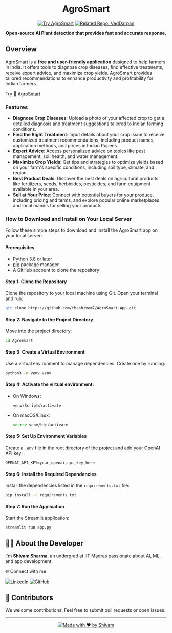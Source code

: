<div align="center">

# AgroSmart

[![Try AgroSmart](https://img.shields.io/badge/Try-AgroSmart-brightgreen?style=for-the-badge&logo=streamlit)](https://agrosmarts.streamlit.app/)
[![Related Repo: VedDarpan](https://img.shields.io/badge/Related%20Repo-VedDarpan-orange?style=for-the-badge&logo=github)](https://github.com/theshivam7/VedDarpan)


**Open-source AI Plant detection that provides fast and accurate response.**
</div>

## Overview

AgroSmart is a **free and user-friendly application** designed to help farmers in India. It offers tools to diagnose crop diseases, find effective treatments, receive expert advice, and maximize crop yields. AgroSmart provides tailored recommendations to enhance productivity and profitability for Indian farmers.

Try 🔗 [AgroSmart](https://agrosmarts.streamlit.app/) 
### Features

- **Diagnose Crop Diseases**: Upload a photo of your affected crop to get a detailed diagnosis and treatment suggestions tailored to Indian farming conditions.
- **Find the Right Treatment**: Input details about your crop issue to receive customized treatment recommendations, including product names, application methods, and prices in Indian Rupees.
- **Expert Advice**: Access personalized advice on topics like pest management, soil health, and water management.
- **Maximize Crop Yields**: Get tips and strategies to optimize yields based on your farm's specific conditions, including soil type, climate, and region.
- **Best Product Deals**: Discover the best deals on agricultural products like fertilizers, seeds, herbicides, pesticides, and farm equipment available in your area.
- **Sell at Your Price**: Connect with potential buyers for your produce, including pricing and terms, and explore popular online marketplaces and local mandis for selling your products.

### How to Download and Install on Your Local Server

Follow these simple steps to download and install the AgroSmart app on your local server:

#### Prerequisites

- Python 3.8 or later
- [pip](https://pip.pypa.io/en/stable/) package manager
- A GitHub account to clone the repository

#### Step 1: Clone the Repository

Clone the repository to your local machine using Git. Open your terminal and run:

```bash
git clone https://github.com/theshivam7/AgroSmart-App.git
```

#### Step 2: Navigate to the Project Directory

Move into the project directory:

```bash
cd AgroSmart
```

#### Step 3: Create a Virtual Environment

Use a virtual environment to manage dependencies. Create one by running:

```bash
python3 -m venv venv
```

#### Step 4: Activate the virtual environment:
- On Windows:
  ```bash
  venv\Scripts\activate
  ```
- On macOS/Linux:
  ```bash
  source venv/bin/activate
  ```

#### Step 5: Set Up Environment Variables

Create a `.env` file in the root directory of the project and add your OpenAI API key:

```plaintext
OPENAI_API_KEY=your_openai_api_key_here
```

#### Step 6: Install the Required Dependencies

Install the dependencies listed in the `requirements.txt` file:

```bash
pip install -r requirements.txt
```

#### Step 7: Run the Application

Start the Streamlit application:

```bash
streamlit run app.py
```

## 👨‍💻 About the Developer

I'm [**Shivam Sharma**](https://www.linkedin.com/in/theshivam7/), an undergrad at IIT Madras passionate about AI, ML, and app development.


🌐 Connect with me

[![LinkedIn](https://img.shields.io/badge/LinkedIn-0077B5?style=for-the-badge&logo=linkedin&logoColor=white)](https://www.linkedin.com/in/theshivam7/)
[![GitHub](https://img.shields.io/badge/GitHub-100000?style=for-the-badge&logo=github&logoColor=white)](https://www.github.com/theshivam7/)


## 🤝 Contributors

We welcome contributions! Feel free to submit pull requests or open issues.

---

<div align="center">
  
[![Made with ❤️ by Shivam](https://img.shields.io/badge/Made%20with%20%E2%9D%A4%EF%B8%8F%20by-Shivam-red?style=for-the-badge)](https://github.com/theshivam7)

</div>
